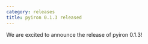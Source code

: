 ```yaml
---
category: releases
title: pyiron 0.1.3 released
---
```

We are excited to announce the release of pyiron 0.1.3!